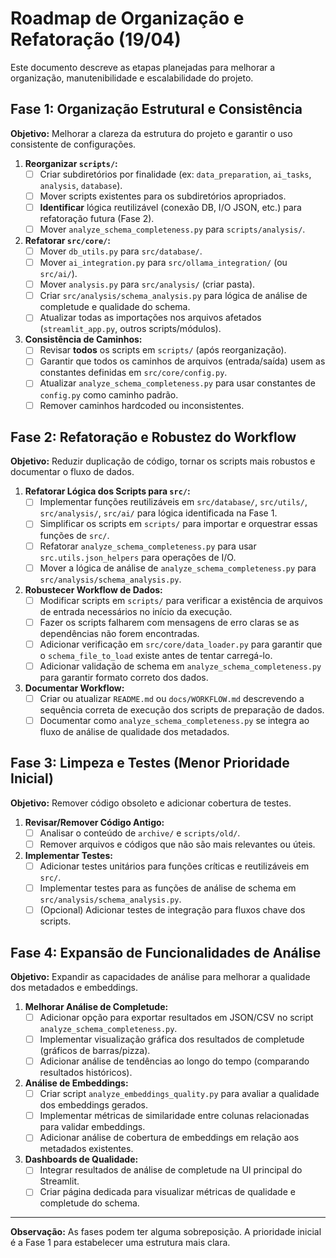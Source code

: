 # Roadmap de Organização e Refatoração (19/04)

Este documento descreve as etapas planejadas para melhorar a organização, manutenibilidade e escalabilidade do projeto.

## Fase 1: Organização Estrutural e Consistência

**Objetivo:** Melhorar a clareza da estrutura do projeto e garantir o uso consistente de configurações.

1.  **Reorganizar `scripts/`:**
    *   [ ] Criar subdiretórios por finalidade (ex: `data_preparation`, `ai_tasks`, `analysis`, `database`).
    *   [ ] Mover scripts existentes para os subdiretórios apropriados.
    *   [ ] **Identificar** lógica reutilizável (conexão DB, I/O JSON, etc.) para refatoração futura (Fase 2).
    *   [ ] Mover `analyze_schema_completeness.py` para `scripts/analysis/`.
2.  **Refatorar `src/core/`:**
    *   [ ] Mover `db_utils.py` para `src/database/`.
    *   [ ] Mover `ai_integration.py` para `src/ollama_integration/` (ou `src/ai/`).
    *   [ ] Mover `analysis.py` para `src/analysis/` (criar pasta).
    *   [ ] Criar `src/analysis/schema_analysis.py` para lógica de análise de completude e qualidade do schema.
    *   [ ] Atualizar todas as importações nos arquivos afetados (`streamlit_app.py`, outros scripts/módulos).
3.  **Consistência de Caminhos:**
    *   [ ] Revisar **todos** os scripts em `scripts/` (após reorganização).
    *   [ ] Garantir que todos os caminhos de arquivos (entrada/saída) usem as constantes definidas em `src/core/config.py`.
    *   [ ] Atualizar `analyze_schema_completeness.py` para usar constantes de `config.py` como caminho padrão.
    *   [ ] Remover caminhos hardcoded ou inconsistentes.

## Fase 2: Refatoração e Robustez do Workflow

**Objetivo:** Reduzir duplicação de código, tornar os scripts mais robustos e documentar o fluxo de dados.

1.  **Refatorar Lógica dos Scripts para `src/`:**
    *   [ ] Implementar funções reutilizáveis em `src/database/`, `src/utils/`, `src/analysis/`, `src/ai/` para lógica identificada na Fase 1.
    *   [ ] Simplificar os scripts em `scripts/` para importar e orquestrar essas funções de `src/`.
    *   [ ] Refatorar `analyze_schema_completeness.py` para usar `src.utils.json_helpers` para operações de I/O.
    *   [ ] Mover a lógica de análise de `analyze_schema_completeness.py` para `src/analysis/schema_analysis.py`.
2.  **Robustecer Workflow de Dados:**
    *   [ ] Modificar scripts em `scripts/` para verificar a existência de arquivos de entrada necessários no início da execução.
    *   [ ] Fazer os scripts falharem com mensagens de erro claras se as dependências não forem encontradas.
    *   [ ] Adicionar verificação em `src/core/data_loader.py` para garantir que o `schema_file_to_load` existe antes de tentar carregá-lo.
    *   [ ] Adicionar validação de schema em `analyze_schema_completeness.py` para garantir formato correto dos dados.
3.  **Documentar Workflow:**
    *   [ ] Criar ou atualizar `README.md` ou `docs/WORKFLOW.md` descrevendo a sequência correta de execução dos scripts de preparação de dados.
    *   [ ] Documentar como `analyze_schema_completeness.py` se integra ao fluxo de análise de qualidade dos metadados.

## Fase 3: Limpeza e Testes (Menor Prioridade Inicial)

**Objetivo:** Remover código obsoleto e adicionar cobertura de testes.

1.  **Revisar/Remover Código Antigo:**
    *   [ ] Analisar o conteúdo de `archive/` e `scripts/old/`.
    *   [ ] Remover arquivos e códigos que não são mais relevantes ou úteis.
2.  **Implementar Testes:**
    *   [ ] Adicionar testes unitários para funções críticas e reutilizáveis em `src/`.
    *   [ ] Implementar testes para as funções de análise de schema em `src/analysis/schema_analysis.py`.
    *   [ ] (Opcional) Adicionar testes de integração para fluxos chave dos scripts.

## Fase 4: Expansão de Funcionalidades de Análise

**Objetivo:** Expandir as capacidades de análise para melhorar a qualidade dos metadados e embeddings.

1.  **Melhorar Análise de Completude:**
    *   [ ] Adicionar opção para exportar resultados em JSON/CSV no script `analyze_schema_completeness.py`.
    *   [ ] Implementar visualização gráfica dos resultados de completude (gráficos de barras/pizza).
    *   [ ] Adicionar análise de tendências ao longo do tempo (comparando resultados históricos).
2.  **Análise de Embeddings:**
    *   [ ] Criar script `analyze_embeddings_quality.py` para avaliar a qualidade dos embeddings gerados.
    *   [ ] Implementar métricas de similaridade entre colunas relacionadas para validar embeddings.
    *   [ ] Adicionar análise de cobertura de embeddings em relação aos metadados existentes.
3.  **Dashboards de Qualidade:**
    *   [ ] Integrar resultados de análise de completude na UI principal do Streamlit.
    *   [ ] Criar página dedicada para visualizar métricas de qualidade e completude do schema.

---

**Observação:** As fases podem ter alguma sobreposição. A prioridade inicial é a Fase 1 para estabelecer uma estrutura mais clara. 